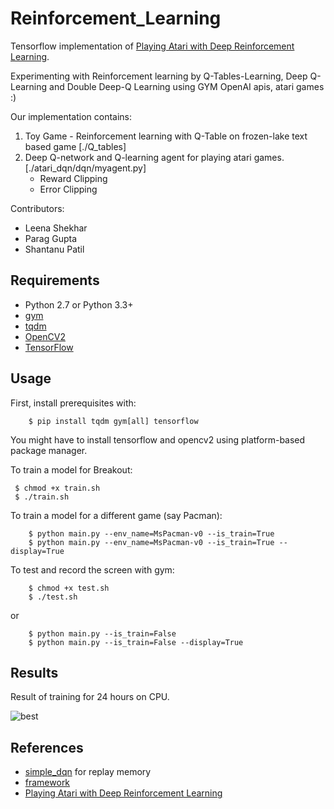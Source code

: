 # Reinforcement_Learning

Tensorflow implementation of [Playing Atari with Deep Reinforcement Learning](https://www.cs.toronto.edu/~vmnih/docs/dqn.pdf).

Experimenting with Reinforcement learning by Q-Tables-Learning, Deep Q-Learning and Double Deep-Q Learning using GYM OpenAI apis, atari games :)

Our implementation contains:

1. Toy Game - Reinforcement learning with Q-Table on frozen-lake text based game [./Q_tables]
2. Deep Q-network and Q-learning agent for playing atari games. [./atari_dqn/dqn/myagent.py]
    - Reward Clipping
    - Error Clipping

Contributors:
  - Leena Shekhar
  - Parag Gupta
  - Shantanu Patil

## Requirements

- Python 2.7 or Python 3.3+
- [gym](https://github.com/openai/gym)
- [tqdm](https://github.com/tqdm/tqdm)
- [OpenCV2](http://opencv.org/)
- [TensorFlow](https://www.tensorflow.org/)


## Usage

First, install prerequisites with:
```
    $ pip install tqdm gym[all] tensorflow
```
You might have to install tensorflow and opencv2 using platform-based package manager.

To train a model for Breakout:
   ```
    $ chmod +x train.sh
    $ ./train.sh 
```
To train a model for a different game (say Pacman):
```
    $ python main.py --env_name=MsPacman-v0 --is_train=True
    $ python main.py --env_name=MsPacman-v0 --is_train=True --display=True
```
To test and record the screen with gym:
```
    $ chmod +x test.sh 
    $ ./test.sh 
```
or
```
    $ python main.py --is_train=False
    $ python main.py --is_train=False --display=True
```

## Results

Result of training for 24 hours on CPU.

![best](assets/best.gif)




## References

- [simple_dqn](https://github.com/tambetm/simple_dqn.git) for replay memory
- [framework](https://github.com/devsisters/DQN-tensorflow)
- [Playing Atari with Deep Reinforcement Learning](https://www.cs.toronto.edu/~vmnih/docs/dqn.pdf)
